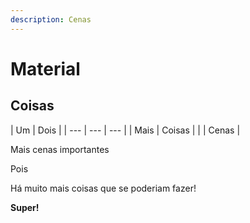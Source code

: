 ```yaml
---
description: Cenas
---
```


# Material

## Coisas

| Um | Dois |
| --- | --- | --- |
| Mais | Coisas |
|  | Cenas |

Mais cenas importantes

Pois

Há muito mais coisas que se poderiam fazer!

**Super!**
